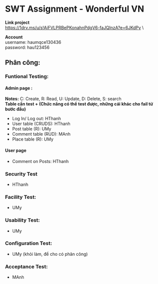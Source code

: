 # SWT Assignment - Wonderful VN 
**Link project** \
https://1drv.ms/u/s!AiFVLPRBePKonahnPdgV6-faJQInzA?e=6JKdPy \

**Account** \
username: haumqce130436 \
password: hau123456 
## Phân công: 
### Funtional Testing:
#### Admin page :
**Notes:** C: Create, R: Read, U: Update, D: Delete, S: search \
**Table cần test + (Chức năng có thể test được, những cái khác cho fail từ bước đầu)** 
- Log In/ Log out: HThanh
- User table (CRUDS): HThanh
- Post table (R): UMy 
- Comment table (RUD): MAnh
- Place table (R): UMy
#### User page
- Comment on Posts: HThanh
### Security Test 
- HThanh
### Facility Test: 
- UMy 
### Usability Test:
- UMy
### Configuration Test:
- UMy (khỏi làm, để cho có phân công)
### Acceptance Test: 
- MAnh
